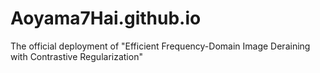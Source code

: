 # Aoyama7Hai.github.io
The official deployment of "Efficient Frequency-Domain Image Deraining with Contrastive Regularization"
